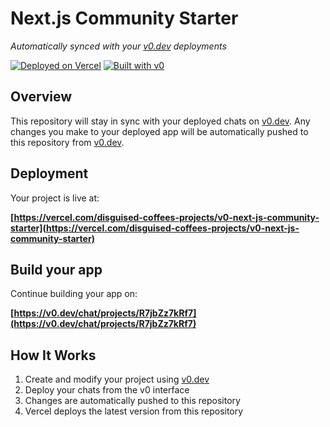 # Next.js Community Starter

*Automatically synced with your [v0.dev](https://v0.dev) deployments*

[![Deployed on Vercel](https://img.shields.io/badge/Deployed%20on-Vercel-black?style=for-the-badge&logo=vercel)](https://vercel.com/disguised-coffees-projects/v0-next-js-community-starter)
[![Built with v0](https://img.shields.io/badge/Built%20with-v0.dev-black?style=for-the-badge)](https://v0.dev/chat/projects/R7jbZz7kRf7)

## Overview

This repository will stay in sync with your deployed chats on [v0.dev](https://v0.dev).
Any changes you make to your deployed app will be automatically pushed to this repository from [v0.dev](https://v0.dev).

## Deployment

Your project is live at:

**[https://vercel.com/disguised-coffees-projects/v0-next-js-community-starter](https://vercel.com/disguised-coffees-projects/v0-next-js-community-starter)**

## Build your app

Continue building your app on:

**[https://v0.dev/chat/projects/R7jbZz7kRf7](https://v0.dev/chat/projects/R7jbZz7kRf7)**

## How It Works

1. Create and modify your project using [v0.dev](https://v0.dev)
2. Deploy your chats from the v0 interface
3. Changes are automatically pushed to this repository
4. Vercel deploys the latest version from this repository